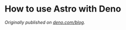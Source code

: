 # How to use Astro with Deno

_Originally published on
[deno.com/blog](https://deno.com/blog/build-astro-with-deno)._
